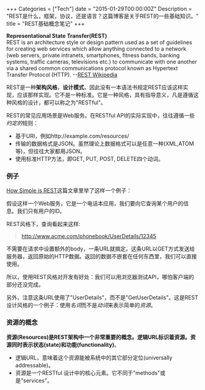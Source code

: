 +++
Categories = ["Tech"]
date =  "2015-01-29T00:00:00Z"
Description = "REST是什么，框架，协议，还是语言？这篇博客是关于REST的一些基础知识。"
title = "REST基础概念笔记"
+++

**Representational State Transfer(REST)**    
REST is an architecture style or design pattern used as a set of guidelines for creating web services which allow anything connected to a network (web servers, private intranets, smartphones, fitness bands, banking systems, traffic cameras, televisions etc.) to communicate with one another via a shared common communications protocol known as Hypertext Transfer Protocol (HTTP). --[REST Wikipedia](http://en.wikipedia.org/wiki/Representational_state_transfer)     

REST是一种**架构风格**，**设计模式**，因此没有一本语法书规定REST应该这样实现，应该那样实现。它不是一种标准。它是一种风格，具有指导意义，凡是遵循这种风格的设计，都可以称之为"RESTful"。   

REST的常见应用场景是Web服务。在RESTful API的实际实现中，往往遵循一些*约定的*规则：  

- 基于URI，例如http://example.com/resources/   
- 传输的数据格式是JSON。虽然理论上数据格式可以是任意一种(XML,ATOM等)，但往往大家都用JSON。  
- 使用标准HTTP方法，即GET, PUT, POST, DELETE四个动词。  

### 例子
[How Simple is REST](http://rest.elkstein.org/2008/02/how-simple-is-rest.html)这篇文章里举了这样一个例子：  

假设这样一个Web服务，它是一个电话本应用，我们要向它查询某个用户的信息。我们只有用户的ID。  

REST风格下，查询看起来这样:   
>http://www.acme.com/phonebook/UserDetails/12345  

不需要在请求中设置额外的body，一条URL就搞定。这条URL以GET方式发送给服务器，返回原始的HTTP数据。返回的数据不嵌套在任何东西里，我们可以直接使用。   

所以，使用REST风格对开发有好处：我们可以用浏览器测试API，哪怕客户端的部分还没完成。  

另外，注意这条URL使用了"UserDetails"，而不是"GetUserDetails"。这是REST设计风格的一个例子：使用*名词*而不是*动词*来表示简单的*资源*。   

### 资源的概念
**资源(Resources)**是REST架构中一个非常重要的概念。**逻辑**URL标识着资源。资源同时表示**状态(state)**和**功能(functionality)**。  

- 逻辑URL，意味着这个资源能被系统中的其它部分定位(universally addressable)。  
- 资源是一个RESTful 设计中的核心元素。它不同于"methods"或是"services"。
